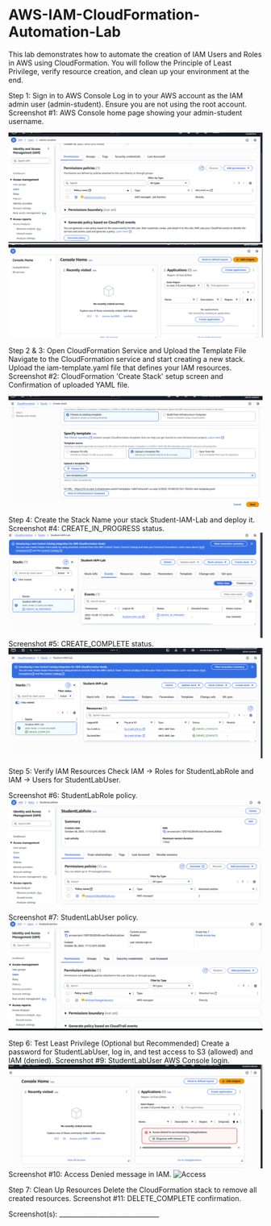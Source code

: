 # AWS-IAM-CloudFormation-Automation-Lab
This lab demonstrates how to automate the creation of IAM Users and Roles in AWS using CloudFormation. You will follow the Principle of Least Privilege, verify resource creation, and clean up your environment at the end.



Step 1: Sign in to AWS Console
Log in to your AWS account as the IAM admin user (admin-student). Ensure you are not using the root account.
Screenshot #1: AWS Console home page showing your admin-student username.

![User List](screenshots/Screenshot%202025-10-06%20164416.png)
![Admin Student](screenshots/Screenshot%202025-10-06%20170159.png
)


Step 2 & 3: Open CloudFormation Service and Upload the Template File
Navigate to the CloudFormation service and start creating a new stack.
Upload the iam-template.yaml file that defines your IAM resources.
Screenshot #2: CloudFormation 'Create Stack' setup screen and Confirmation of uploaded YAML file.

![Stack](screenshots/Screenshot%202025-10-06%20171345.png)

Step 4: Create the Stack
Name your stack Student-IAM-Lab and deploy it.
Screenshot #4: CREATE_IN_PROGRESS status.
![InProgress](screenshots/Screenshot%202025-10-06%20171516.png)
Screenshot #5: CREATE_COMPLETE status.
![Complete](screenshots/Screenshot%202025-10-06%20172043.png)


Step 5: Verify IAM Resources
Check IAM → Roles for StudentLabRole and IAM → Users for StudentLabUser.

Screenshot #6: StudentLabRole policy.
![LabRole](screenshots/Screenshot%202025-10-06%20172242.png)

Screenshot #7: StudentLabUser policy.
![LabUser](screenshots/Screenshot%202025-10-06%20172320.png)





Step 6: Test Least Privilege (Optional but Recommended)
Create a password for StudentLabUser, log in, and test access to S3 (allowed) and IAM (denied).
Screenshot #9: StudentLabUser AWS Console login.
![ConsoleLogin](screenshots/Screenshot%202025-10-06%20174319.png)
Screenshot #10: Access Denied message in IAM.
![Access]()



Step 7: Clean Up Resources
Delete the CloudFormation stack to remove all created resources.
Screenshot #11: DELETE_COMPLETE confirmation.

Screenshot(s): _______________________________


